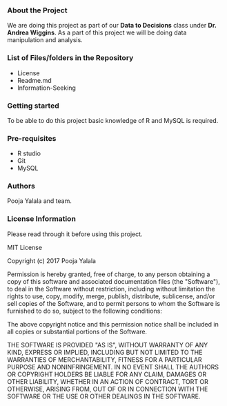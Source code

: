 ### About the Project
We are doing this project as part of our **Data to Decisions** class under **Dr. Andrea Wiggins**. As a part of this project we will be doing data manipulation and analysis.

### List of Files/folders in the Repository
* License
* Readme.md
* Information-Seeking

### Getting started
To be able to do this project basic knowledge of R and MySQL is required.

### Pre-requisites
* R studio
* Git
* MySQL


### Authors
Pooja Yalala and team.

### License Information
Please read through it before using this project.

MIT License

Copyright (c) 2017 Pooja Yalala

Permission is hereby granted, free of charge, to any person obtaining a copy
of this software and associated documentation files (the "Software"), to deal
in the Software without restriction, including without limitation the rights
to use, copy, modify, merge, publish, distribute, sublicense, and/or sell
copies of the Software, and to permit persons to whom the Software is
furnished to do so, subject to the following conditions:

The above copyright notice and this permission notice shall be included in all
copies or substantial portions of the Software.

THE SOFTWARE IS PROVIDED "AS IS", WITHOUT WARRANTY OF ANY KIND, EXPRESS OR
IMPLIED, INCLUDING BUT NOT LIMITED TO THE WARRANTIES OF MERCHANTABILITY,
FITNESS FOR A PARTICULAR PURPOSE AND NONINFRINGEMENT. IN NO EVENT SHALL THE
AUTHORS OR COPYRIGHT HOLDERS BE LIABLE FOR ANY CLAIM, DAMAGES OR OTHER
LIABILITY, WHETHER IN AN ACTION OF CONTRACT, TORT OR OTHERWISE, ARISING FROM,
OUT OF OR IN CONNECTION WITH THE SOFTWARE OR THE USE OR OTHER DEALINGS IN THE
SOFTWARE.
